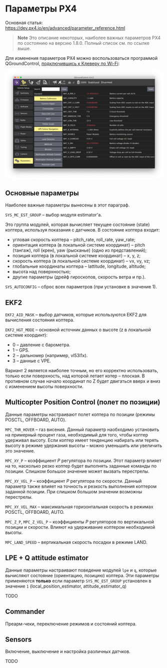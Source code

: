 # Параметры PX4

Основная статья: https://dev.px4.io/en/advanced/parameter_reference.html

> **Note** Это описание некоторых, наиболее важных параметров PX4 по состоянию на версию 1.8.0. Полный список см. по ссылке выше.

Для изменения параметров PX4 можно воспользоваться программой QGroundControl, [подключившись к Клеверу по Wi-Fi](gcs_bridge.md):

![Параметры PX4 в QGroundControl](../assets/qgc-params.png)

## Основные параметры

Наиболее важные параметры вынесены в этот параграф.

`SYS_MC_EST_GROUP` – выбор модуля estimator'а.

Это группа модулей, которая вычисляет текущее состояние (state) коптера, используя показания с датчиков. В состояние коптера входит:

* угловая скорость коптера – pitch_rate, roll_rate, yaw_rate;
* ориентация коптера (в локальной системе координат) – pitch (тангаж), roll (крен), yaw (рысканье) (одно из представлений);
* позиция коптера (в локальной системе координат) – x, y, z;
* скорость коптера (в локальной системе координат) – vx, vy, vz;
* глобальные координаты коптера – lattitude, longitude, altitude;
* высота над поверхностью;
* другие параметры (дрейф гироскопов, скорость ветра и пр.).

`SYS_AUTOCONFIG` – сброс всех параметров (при установке в значение 1).

## EKF2

`EKF2_AID_MASK` – выбор датчиков, которые используются EKF2 для вычисления состояния коптера.

`EKF2_HGT_MODE` – основной источник данных о высоте (z в локальной системе координт):

* 0 – давление с барометра.
* 1 – GPS.
* 2 – дальномер (например, vl53l1x).
* 3 – данные с VPE.

Вариант 2 является наиболее точным, но его корректно использовать, только если поверхность, над которой летает котер – плоская. В противном случае начало координат по Z будет двигаться вверх и вниз с изменением высоты поверхности.

## Multicopter Position Control (полет по позиции)

Данные параметры настраивают полет коптера по позиции (режимы POSCTL, OFFBOARD, AUTO).

`MPC_THR_HOVER` – газ висения. Данный параметр наобходимо установить на примерный процент газа, необходимый для того, чтобы коптер удерживал высоту. Если коптер имеет тенденцию набирать или терять высоту в режиме удержания высоты – можно уменьшить или увеличить это значение.

`MPC_XY_P` – коэффициент *P* регулятора по позиции. Этот параметр влияет на то, насколько резко коптер будет выполнять заданные команды по позиции. Слишком большое значение может вызвать перестрелы.

`MPC_XY_VEL_P` – коэффициент *P* регулятора по скорости. Данный параметр также влияет на точность и резкость выполнения коптером заданной позиции. При слишком большом значении возможны перестрелы.

`MPC_XY_VEL_MAX` – максимальная горизонтальная скорость в режимах POSCTL, OFFBOARD, AUTO.

`MPC_Z_P`, `MPC_Z_VEL_P` – коэффициенты *P* регуляторов по вертикальной позиции и скорости. Влияют на удерживание коптером необходимой высоты.

`MPC_LAND_SPEED` – вертикальная скорость посадки в режиме LAND.

## LPE + Q attitude estimator

Данные параметры настраивают поведение модулей `lpe` и `q`, которые вычисляют состояние (ориентацию, позицию) коптера. Эти параметры применяются **только** если параметр `SYS_MC_EST_GROUP` установлен в значение `1` (local_position_estimator, attitude_estimator_q)

TODO

## Commander

Преарм-чеки, переключение режимов и состояний коптера.

## Sensors

Включение, выключение и настройка различных датчков.

TODO
